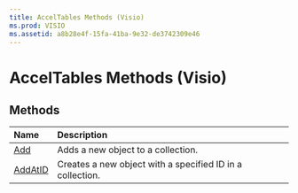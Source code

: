 ```yaml
---
title: AccelTables Methods (Visio)
ms.prod: VISIO
ms.assetid: a8b28e4f-15fa-41ba-9e32-de3742309e46
---
```



# AccelTables Methods (Visio)

## Methods



|**Name**|**Description**|
|:-----|:-----|
|[Add](acceltables-add-method-visio.md)|Adds a new object to a collection.|
|[AddAtID](acceltables-addatid-method-visio.md)|Creates a new object with a specified ID in a collection.|

